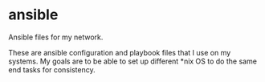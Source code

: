 # ansible
Ansible files for my network.

These are ansible configuration and playbook files that I use on my systems.  My goals are to be able to set up different *nix OS to do the same end tasks for consistency.
